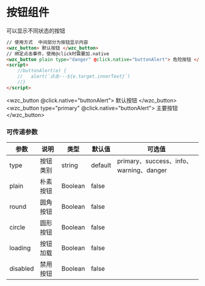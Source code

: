 # 按钮组件

可以显示不同状态的按钮

```html
// 使用方式  中间部分为按钮显示内容
<wzc_button> 默认按钮 </wzc_button>
// 绑定点击事件，使用@click时需要加.native
<wzc_button plain type="danger" @click.native="buttonAlert"> 危险按钮 </wzc_button>
<script>
    //buttonAlert(e) {
    //   alert(`点击---${e.target.innerText}`)
    //}
</script>
```


<wzc_button @click.native="buttonAlert"> 默认按钮 </wzc_button>
<wzc_button type="primary" @click.native="buttonAlert">
    主要按钮
</wzc_button>

### 可传递参数
| 参数 | 说明 | 类型 | 默认值 | 可选值 |
|--|--|--|--|--|
| type | 按钮类别 | string | default | primary、success、info、warning、danger|
| plain | 朴素按钮 | Boolean | false | |
| round | 圆角按钮 | Boolean | false | |
| circle | 圆形按钮 | Boolean | false | |
| loading | 按钮加载 | Boolean | false | |
| disabled | 禁用按钮 | Boolean | false | |

<br/>
